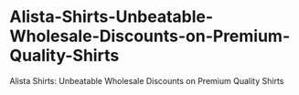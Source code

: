 # Alista-Shirts-Unbeatable-Wholesale-Discounts-on-Premium-Quality-Shirts
Alista Shirts: Unbeatable Wholesale Discounts on Premium Quality Shirts
